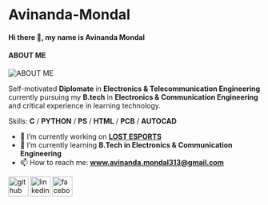 # Avinanda-Mondal
#### Hi there 👋, my name is Avinanda Mondal
#### **ABOUT ME**
![**ABOUT ME**](https://media-exp1.licdn.com/dms/image/C4D16AQG86pRUaWHSIA/profile-displaybackgroundimage-shrink_350_1400/0/1624813622955?e=1649894400&v=beta&t=ygw99uih--98V3jj7E1s6st4bNqVPF6W8RX7xTEvs6Q)

Self-motivated **Diplomate** in **Electronics & Telecommunication Engineering** currently pursuing my **B.tech** in **Electronics & Communication Engineering** and critical experience in learning technology.

Skills: **C** / **PYTHON** / **PS** / **HTML** / **PCB** / **AUTOCAD**

- 🔭 I’m currently working on [**LOST ESPORTS**](https://lostesports.com/) 
- 🌱 I’m currently learning **B.Tech in Electronics & Communication Engineering** 
- 📫 How to reach me: **www.avinanda.mondal313@gmail.com** 


[<img src='https://cdn.jsdelivr.net/npm/simple-icons@3.0.1/icons/github.svg' alt='github' height='40'>](https://github.com/https://github.com/AvinandaMondal)  [<img src='https://cdn.jsdelivr.net/npm/simple-icons@3.0.1/icons/linkedin.svg' alt='linkedin' height='40'>](https://www.linkedin.com/in/https://www.linkedin.com/in/avinanda-mondal-87b068202//)  [<img src='https://cdn.jsdelivr.net/npm/simple-icons@3.0.1/icons/facebook.svg' alt='facebook' height='40'>](https://www.facebook.com/https://www.facebook.com/avinanda.mondal)  

